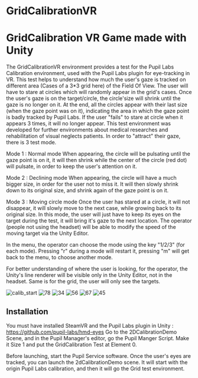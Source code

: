 # GridCalibrationVR
GridCalibration VR Game made with Unity
========

The GridCalibrationVR environment provides a test for the Pupil Labs Calibration environment, used with the Pupil Labs plugin for eye-tracking in VR.
This test helps to understand how much the user's gaze is tracked on different area (Cases of a 3*3 grid here) of the Field Of View. 
The user will have to stare at circles which will randomly appear in the grid's cases. Once the user's gaze is on the target/circle, the circle'size will
shrink until the gaze is no longer on it. At the end, all the circles appear with their last size (when the gaze point was on it), indicating 
the area in which the gaze point is badly tracked by Pupil Labs.
If the user "fails" to stare at circle when it appears 3 times, it will no longer appear.
This test environment was developed for further environments about medical researches and rehabilitation of visual neglects patients.
In order to "attract" their gaze, there is 3 test mode.

Mode 1 : Normal mode
When appearing, the circle will be pulsating until the gaze point is on it, it will then shrink while the center of the circle (red dot)
will pulsate, in order to keep the user's attention on it.

Mode 2 : Declining mode
When appearing, the circle will have a much bigger size, in order for the user not to miss it. It will then slowly shrink down to its
original size, and shrink again of the gaze point is on it.

Mode 3 : Moving circle mode
Once the user has stared at a circle, it will not disappear, it will slowly move to the next case, while growing back to its original size.
In this mode, the user will just have to keep its eyes on the target during the test, it will bring it's gaze to the next location.
The operator (people not using the headset) will be able to modify the speed of the moving target via the Unity Editor.

In the menu, the operator can choose the mode using the key "1/2/3" (for each mode). Pressing "r" during a mode will restart it,
pressing "m" will get back to the menu, to choose another mode.

For better understanding of where the user is looking, for the operator, the Unity's line renderer will be visible only in the Unity Editor,
not in the headset.
Same is for the grid, the user will only see the targets.

![calib_start](https://user-images.githubusercontent.com/3967945/56736752-3fbba580-6769-11e9-853e-f744814c1158.png)
![78](https://user-images.githubusercontent.com/3967945/56736733-34687a00-6769-11e9-8f63-9a3baaa2250a.png)
![34](https://user-images.githubusercontent.com/3967945/56736734-34687a00-6769-11e9-9b3e-8ea4453980c4.png)
![56](https://user-images.githubusercontent.com/3967945/56736737-34687a00-6769-11e9-86ac-84aa474e0c1f.png)
![67](https://user-images.githubusercontent.com/3967945/56736738-34687a00-6769-11e9-81fa-7f3309e31458.png)
![45](https://user-images.githubusercontent.com/3967945/56736736-34687a00-6769-11e9-84f7-527411bec79b.png)



Installation
------------

You must have installed SteamVR and the Pupil Labs plugin in Unity : https://github.com/pupil-labs/hmd-eyes
Go to the 2DCalibrationDemo Scene, and in the Pupil Manager's editor, go the Pupil Manger Script.
Make it Size 1 and put the GridCalibration Test at Element 0.

Before launching, start the Pupil Service software. Once the user's eyes are tracked, you can launch the 2dCalibrationDemo scene.
It will start with the origin Pupil Labs calibration, and then it will go the Grid test environment.

